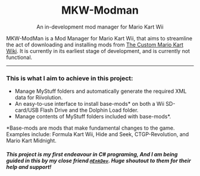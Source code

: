 <h1 align="center"> MKW-Modman </h1>

<p align="center"> An in-development mod manager for Mario Kart Wii</p>

MKW-ModMan is a Mod Manager for Mario Kart Wii, that aims to streamline the act of downloading and installing mods from [The Custom Mario Kart Wiki](https://wiki.tockdom.com).
It is currently in its earliest stage of development, and is currently not functional.

----

### This is what I aim to achieve in this project:
 - Manage MyStuff folders and automatically generate the required XML data for Riivolution.
 - An easy-to-use interface to install base-mods* on both a Wii SD-card/USB Flash Drive and the Dolphin Load folder.
 - Manage contents of MyStuff folders included with base-mods*.

\*Base-mods are mods that make fundamental changes to the game. Examples include: Formula Kart Wii, Hide and Seek, CTGP-Revolution, and Mario Kart Midnight.


##### This project is my first endeavour in C# programing, And I am being guided in this by my close friend [`@EnkDev`](https://github.com/EnkDev). Huge shoutout to them for their help and support!